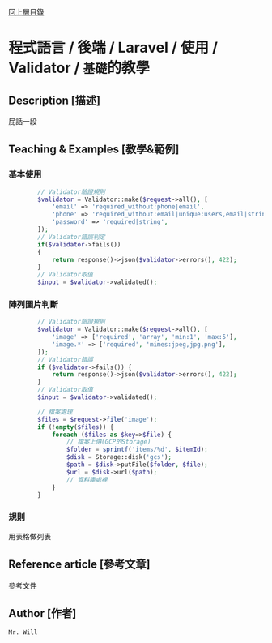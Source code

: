 [回上層目錄](../README.md)

# 程式語言 / 後端 / Laravel / 使用 / Validator / `基礎`的教學

## **Description [描述]**
屁話一段

## **Teaching & Examples [教學&範例]**
### 基本使用
```php
        // Validator驗證規則
    	$validator = Validator::make($request->all(), [
            'email' => 'required_without:phone|email',
            'phone' => 'required_without:email|unique:users,email|string',
            'password' => 'required|string',
        ]);
        // Validator錯誤判定
        if($validator->fails())
        {
            return response()->json($validator->errors(), 422);
        }
        // Validator取值
        $input = $validator->validated();
```

### 陣列圖片判斷
```php
        // Validator驗證規則
        $validator = Validator::make($request->all(), [
            'image' => ['required', 'array', 'min:1', 'max:5'],
            'image.*' => ['required', 'mimes:jpeg,jpg,png'],
        ]);
        // Validator錯誤
        if ($validator->fails()) {
            return response()->json($validator->errors(), 422);
        }
        // Validator取值
        $input = $validator->validated();

        // 檔案處理
        $files = $request->file('image');
        if (!empty($files)) {
            foreach ($files as $key=>$file) {
                // 檔案上傳(GCP的Storage)
                $folder = sprintf('items/%d', $itemId);
                $disk = Storage::disk('gcs');
                $path = $disk->putFile($folder, $file);
                $url = $disk->url($path);
                // 資料庫處裡
            }
        }
```

### 規則
用表格做列表

## **Reference article [參考文章]**
[參考文件](網址)

## **Author [作者]**
`Mr. Will`
